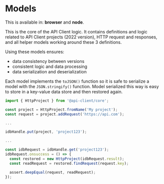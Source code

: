 # Models

This is available in: **browser** and **node**.

This is the core of the API Client logic. It contains definitions and logic related to API Client projects (2022 version), HTTP request and responses, and all helper models working around these 3 definitions.

Using these models ensures:

- data consistency between versions
- consistent logic and data processing
- data serialization and deserialization

Each model implements the `toJSON()` function so it is safe to serialize a model with the `JSON.stringify()` function. Model serialized this way is easy to store in a key-value data store and then restored again.

```ts
import { HttpProject } from '@api-client/core';

const project = HttpProject.fromName('My project');
const request = project.addRequest('https://api.com');

...

idbHandle.put(project, 'project123');

...

const idbRequest = idbHandle.get('project123');
idbRequest.onsuccess = () => {
  const restored = new HttpProject(idbRequest.result);
  const readRequest = restored.findRequest(request.key);

  assert.deepEqual(request, readRequest);
});
```
